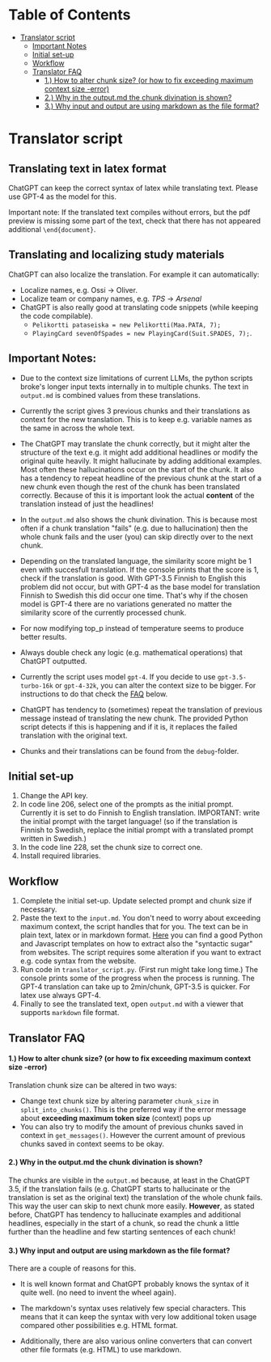 # Table of Contents

- [Translator script](#translator-script)
  - [Important Notes](#important-notes)
  - [Initial set-up](#initial-set-up)
  - [Workflow](#workflow)
  - [Translator FAQ](#translator-faq)
    - [1.) How to alter chunk size? (or how to fix exceeding maximum context size -error)](#1-how-to-alter-chunk-size-or-how-to-fix-exceeding-maximum-context-size--error)
    - [2.) Why in the output.md the chunk divination is shown?](#2-why-in-the-outputmd-the-chunk-divination-is-shown)
    - [3.) Why input and output are using markdown as the file format?](#3-why-input-and-output-are-using-markdown-as-the-file-format)

# Translator script

## Translating text in latex format
ChatGPT can keep the correct syntax of latex while translating text. Please use GPT-4 as the model for this.

Important note: If the translated text compiles without errors, but the pdf preview is missing some part of the text, check that there has not appeared additional `\end{document}`.


## Translating and localizing study materials

ChatGPT can also localize the translation. For example it can automatically:

- Localize names, e.g. Ossi -> Oliver.
- Localize team or company names, e.g. *TPS* -> *Arsenal*
- ChatGPT is also really good at translating code snippets (while keeping the code compilable).
  -   `Pelikortti pataseiska = new Pelikortti(Maa.PATA, 7);`
  - `PlayingCard sevenOfSpades = new PlayingCard(Suit.SPADES, 7);`.

## Important Notes:

- Due to the context size limitations of current LLMs, the python scripts broke's longer input texts internally in to multiple chunks. The text in `output.md` is combined values from these translations. 

- Currently the script gives 3 previous chunks and their translations as context for the new translation. This is to keep e.g. variable names as the same in across the whole text.

- The ChatGPT may translate the chunk correctly, but it might alter the structure of the text e.g. it might add additional headlines or modify the original quite heavily. It might hallucinate by adding additional examples. Most often these hallucinations occur on the start of the chunk. It also has a tendency to repeat headline of the previous chunk at the start of a new chunk even though the rest of the chunk has been translated correctly. Because of this it is important look the actual **content** of the translation instead of just the headlines!

- In the `output.md` also shows the chunk divination. This is because most often if a chunk translation "fails" (e.g. due to hallucination) then the whole chunk fails and the user (you) can skip directly over to the next chunk.

- Depending on the translated language, the similarity score might be 1 even with succesfull translation. If the console prints that the score is 1, check if the translation is good. With GPT-3.5 Finnish to English this problem did not occur, but with GPT-4 as the base model for translation Finnish to Swedish this did occur one time. That's why if the chosen model is GPT-4 there are no variations generated no matter the similarity score of the currently processed chunk.

- For now modifying top_p instead of temperature seems to produce better results.

- Always double check any logic (e.g. mathematical operations) that ChatGPT outputted.

- Currently the script uses model `gpt-4`.  If you decide to use `gpt-3.5-turbo-16k` or  `gpt-4-32k`, you can alter the context size to be bigger. For instructions to do that check the [FAQ](#1-how-to-alter-chunk-size-or-how-to-fix-exceeding-maximum-context-size-error) below.

- ChatGPT has tendency to (sometimes) repeat the translation of previous message instead of translating the new chunk. The provided Python script detects if this is happening and if it is, it replaces the failed translation with the original text.

- Chunks and their translations can be found from the `debug`-folder.

## Initial set-up
1. Change the API key.
2. In code line 206, select one of the prompts as the initial prompt. Currently it is set to do Finnish to English translation. IMPORTANT: write the initial prompt with the target language! (so if the translation is Finnish to Swedish, replace the initial prompt with a translated prompt written in Swedish.)
3. In the code line 228, set the chunk size to correct one.
4. Install required libraries.

## Workflow
1. Complete the initial set-up. Update selected prompt and chunk size if necessary.
2. Paste the text to the `input.md`. You don't need to worry about exceeding maximum context, the script handles that for you. The text can be in plain text, latex or in markdown format. [Here](https://gitlab.utu.fi/tech/soft/tools/edu-ai-tools/chatmd) you can find a good Python and Javascript templates on how to extract also the "syntactic sugar" from websites. The script requires some alteration if you want to extract e.g. code syntax from the website.
2. Run code in `translator_script.py`. (First run might take long time.) The console prints some of the progress when the process is running. The GPT-4 translation can take up to 2min/chunk, GPT-3.5 is quicker. For latex use always GPT-4.
3. Finally to see the translated text, open `output.md` with a viewer that supports `markdown` file format.

## Translator FAQ

#### 1.) How to alter chunk size? (or how to fix exceeding maximum context size -error)

Translation chunk size can be altered in two ways:
- Change text chunk size by altering parameter `chunk_size` in `split_into_chunks()`. This is the preferred way if the error message about **exceeding maximum token size** (context) pops up
- You can also try to modify the amount of previous chunks saved in context in `get_messages()`. However the current amount of previous chunks saved in context seems to be okay.

#### 2.) Why in the output.md the chunk divination is shown?

The chunks are visible in the `output.md` because, at least in the ChatGPT 3.5, if the translation fails (e.g. ChatGPT starts to hallucinate or the translation is set as the original text) the translation of the whole chunk fails. This way the user can skip to next chunk more easily. **However**, as stated before, ChatGPT has tendency to hallucinate examples and additional headlines, especially in the start of a chunk, so read the chunk a little further than the headline and few starting sentences of each chunk!

#### 3.) Why input and output are using markdown as the file format?
There are a couple of reasons for this.
-  It is well known format and ChatGPT probably knows the syntax of it quite well. (no need to invent the wheel again). 

- The markdown's syntax uses relatively few special characters. This means that it can keep the syntax with very low additional token usage compared other possibilities e.g. HTML format.

- Additionally, there are also various online converters that can convert other file formats (e.g. HTML) to use markdown. 